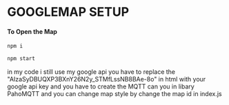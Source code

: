 # GOOGLEMAP SETUP
#### To Open the Map
```bash
npm i

npm start
```

in my code i still use my google api you have to replace the "AIzaSyDBUQXP3BXnY26N2y_STMfLssNB8BAe-8o" in html with your google api key and you have to create the MQTT can you in libary PahoMQTT and you can change map style by change the map id in index.js